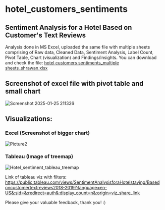 # hotel_customers_sentiments
## Sentiment Analysis for a Hotel Based on Customer's Text Reviews

Analysis done in MS Excel, uploaded the same file with multiple sheets comprising of Raw data, Cleaned Data, Sentiment Analysis, Label Count, Pivot Table, Chart (visualization) and Findings/Insights. You can download and check the file: [hotel customers sentiments_multiple sheets_shrawan.xlsx](https://github.com/user-attachments/files/18546692/hotel.customers.sentiments_multiple.sheets_shrawan.xlsx)

## Screenshot of excel file with pivot table and small chart
![Screenshot 2025-01-25 211326](https://github.com/user-attachments/assets/178d1b46-cb3d-4a12-a4cf-7899892f0309)

## Visualizations:
### Excel (Screenshot of bigger chart) 
![Picture2](https://github.com/user-attachments/assets/ad0f4265-bed4-4155-a773-a046e0f15f44)

### Tableau (Image of treemap)
![Hotel_sentiment_tableau_treemap](https://github.com/user-attachments/assets/de0f4399-de1d-43ae-83b9-b93a21698222)


Link of tableau viz with filters: https://public.tableau.com/views/SentimentAnalysisforaHotelstaying/Basedoncustomertextreviews2018-2019?:language=en-US&:sid=&:redirect=auth&:display_count=n&:origin=viz_share_link 

Please give your valuable feedback, thank you! :)





